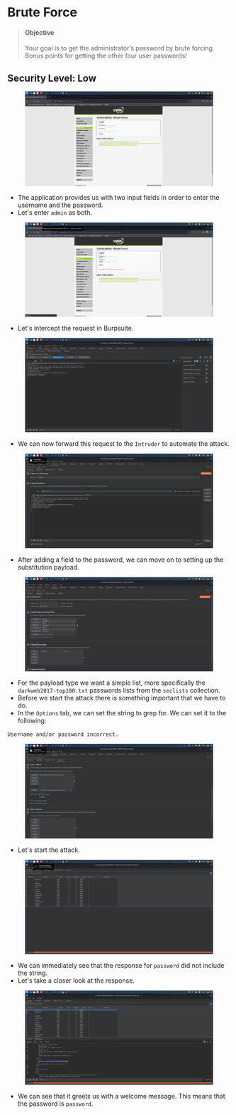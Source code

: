 # Brute Force

> #### Objective
>
> Your goal is to get the administrator’s password by brute forcing. Bonus points for getting the other four user passwords!

##

## Security Level: Low

<figure><img src="../.gitbook/assets/1 (45).png" alt=""><figcaption></figcaption></figure>

* The application provides us with two input fields in order to enter the username and the password.
* Let's enter `admin` as both.

<figure><img src="../.gitbook/assets/2 (42).png" alt=""><figcaption></figcaption></figure>

* Let's intercept the request in Burpsuite.

<figure><img src="../.gitbook/assets/3 (39).png" alt=""><figcaption></figcaption></figure>

* We can now forward this request to the `Intruder` to automate the attack.

<figure><img src="../.gitbook/assets/4 (36).png" alt=""><figcaption></figcaption></figure>

* After adding a field to the password, we can move on to setting up the substitution payload.&#x20;

<figure><img src="../.gitbook/assets/5 (36).png" alt=""><figcaption></figcaption></figure>

* For the payload type we want a simple list, more specifically the `darkweb2017-top100.txt` passwords lists from the `seclists` collection.
* Before we start the attack there is something important that we have to do.
* In the `Options` tab, we can set the string to grep for. We can set it to the following:

```
Username and/or password incorrect.
```

<figure><img src="../.gitbook/assets/6 (36).png" alt=""><figcaption></figcaption></figure>

* Let's start the attack.

<figure><img src="../.gitbook/assets/7 (32).png" alt=""><figcaption></figcaption></figure>

* We can immediately see that the response for `password` did not include the string.
* Let's take a closer look at the response.

<figure><img src="../.gitbook/assets/8 (26).png" alt=""><figcaption></figcaption></figure>

* We can see that it greets us with a welcome message. This means that the password is `password`.
